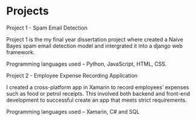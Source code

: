 # Projects
Project 1 - Spam Email Detection 

Project 1 is the my final year dissertation project where created a Naive Bayes spam email detection model and intergrated it into a django web framework.

Programming languages used – Python, JavaScript, HTML, CSS.

Project 2 - Employee Expense Recording Application

I created a cross-platform app in Xamarin to record employees’ expenses such as food or petrol receipts. This involved both backend and front-end development to successful create an app that meets strict requirements.

Programming languages used – Xamarin, C# and SQL
